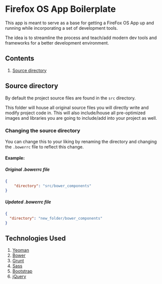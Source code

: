 # Firefox OS App Boilerplate

This app is meant to serve as a base for getting a FireFox OS App up and running while incorporating a set of development tools.

The idea is to streamline the process and teach/add modern dev tools and frameworks for a better development environment.

## Contents

1. [Source directory](#source-directory)


## Source directory

By default the project source files are found in the ```src``` directory.

This folder will house all original source files you will directly write and modify project code in.  This will also include/house all pre-optimized images and libraries you are going to include/add into your project as well.

### Changing the source directory

You can change this to your liking by renaming the directory and changing the ```.bowerrc``` file to reflect this change.

#### Example:

##### Original .bowerrc file

````json
{
    "directory": "src/bower_components"
}
````

##### Updated .bowerrc file
````json
{
  "directory": "new_folder/bower_components"
}
````

## Technologies Used
1. [Yeoman](http://yeoman.io)
2. [Bower](http://bower.io)
3. [Grunt](http://gruntjs.com)
4. [Sass](http://sass-lang.com)
5. [Bootstrap](http://getbootstrap.com)
6. [jQuery](http://jquery.com)